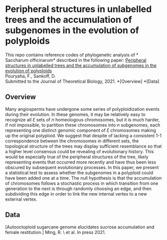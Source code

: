 # Peripheral structures in unlabelled trees and the accumulation of subgenomes in the evolution of polyploids
This repo contains reference codes of phylogenetic analysis of * Saccharum officinarum* described in the following paper:
[Peripheral structures in unlabelled trees and the accumulation of subgenomes in the evolution of polyploids]()\
Pouryaha, F.\, Sankoff, D.\
Submitted to the Journal of Theoretical Biology, 2021. 
*[Overview]
*[Data]

## Overview
Many angiosperms have undergone some series of polyploidization events during their evolution. In these genomes, it may be relatively easy to recognize all $\xi$ sets of *n* homeologous chromosomes, but it is much harder, if not impossible, to partition these chromosomes into *n* subgenomes, each representing one distinct genomic component of $\xi$ chromosomes making up the original polyploid.
We suggest that despite of lacking a consistent 1-1 correspondence between the chromosomes in different sets, the topological structure of the trees may display sufficient resemblance so that a higher level consensus could be revealing of evolutionary history. This would be especially true of the peripheral structures of the tree, likely representing events that occurred more recently and have thus been less obscured by subsequent evolutionary processes.
In this paper, we present a statistical test to assess whether the subgenomes in a polyploid could have been added one at a time. The null hypothesis is that the accumulation of chromosomes follows a stochastic process in which transition from one generation to the next is through randomly choosing an edge, and then subdividing this edge in order to link the new internal vertex to a new external vertex.

## Data	
[Autooctoploid sugarcane genome elucidates sucrose accumulation and female restitution.]
Ming, R. \ et al. In press 2021.
